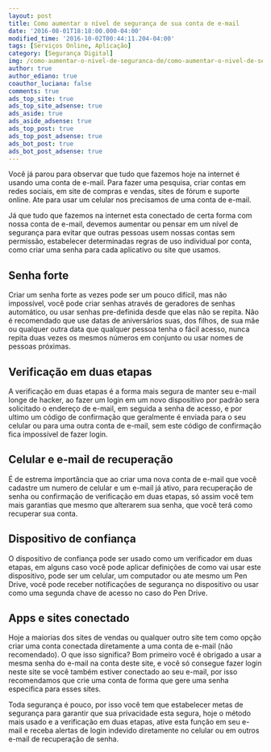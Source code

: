 ```yaml
---
layout: post
title: Como aumentar o nível de segurança de sua conta de e-mail
date: '2016-08-01T18:18:00.000-04:00'
modified_time: '2016-10-02T00:44:11.204-04:00'
tags: [Serviços Online, Aplicação]
category: [Segurança Digital]
img: /como-aumentar-o-nivel-de-seguranca-de/como-aumentar-o-nivel-de-seguranca-de.jpg
author: true
author_ediano: true
coauthor_luciana: false
comments: true
ads_top_site: true
ads_top_site_adsense: true
ads_aside: true
ads_aside_adsense: true
ads_top_post: true
ads_top_post_adsense: true
ads_bot_post: true
ads_bot_post_adsense: true
---
```


Você já parou para observar que tudo que fazemos hoje na internet é usando uma conta de e-mail. Para fazer uma pesquisa, criar contas em redes sociais, em site de compras e vendas, sites de fórum e suporte online. Ate para usar um celular nos precisamos de uma conta de e-mail.

Já que tudo que fazemos na internet esta conectado de certa forma com nossa conta de e-mail, devemos aumentar ou pensar em um nível de segurança para evitar que outras pessoas usem nossas contas sem permissão, estabelecer determinadas regras de uso individual por conta, como criar uma senha para cada aplicativo ou site que usamos.

## Senha forte
Criar um senha forte as vezes pode ser um pouco difícil, mas não impossível, você pode criar senhas através de geradores de senhas automático, ou usar senhas pre-definida desde que elas não se repita. Não é recomendado que use datas de aniversários suas, dos filhos, de sua mãe ou qualquer outra data que qualquer pessoa tenha o fácil acesso, nunca repita duas vezes os mesmos números em conjunto ou usar nomes de pessoas próximas.

## Verificação em duas etapas
A verificação em duas etapas é a forma mais segura de manter seu e-mail longe de hacker, ao fazer um login em um novo dispositivo por padrão sera solicitado o endereço de e-mail, em seguida a senha de acesso, e por ultimo um código de confirmação que geralmente é enviada para o seu celular ou para uma outra conta de e-mail, sem este código de confirmação fica impossível de fazer login.

## Celular e e-mail de recuperação
É de estrema importância que ao criar uma nova conta de e-mail que você cadastre um numero de celular e um e-mail já ativo, para recuperação de senha ou confirmação de verificação em duas etapas, só assim você tem mais garantias que mesmo que alterarem sua senha, que você terá como recuperar sua conta.

## Dispositivo de confiança
O dispositivo de confiança pode ser usado como um verificador em duas etapas, em alguns caso você pode aplicar definições de como vai usar este dispositivo, pode ser um celular, um computador ou ate mesmo um Pen Drive, você pode receber notificações de segurança no dispositivo ou usar como uma segunda chave de acesso no caso do Pen Drive.

## Apps e sites conectado
Hoje a maiorias dos sites de vendas ou qualquer outro site tem como opção criar uma conta conectada diretamente a uma conta de e-mail (não recomendado). O que isso significa? Bom primeiro você é obrigado a usar a mesma senha do e-mail na conta deste site, e você só consegue fazer login neste site se você também estiver conectado ao seu e-mail, por isso recomendamos que crie uma conta de forma que gere uma senha especifica para esses sites.

Toda segurança é pouco, por isso você tem que estabelecer metas de segurança para garantir que sua privacidade esta segura, hoje o método mais usado e a verificação em duas etapas, ative esta função em seu e-mail e receba alertas de login indevido diretamente no celular ou em outros e-mail de recuperação de senha.